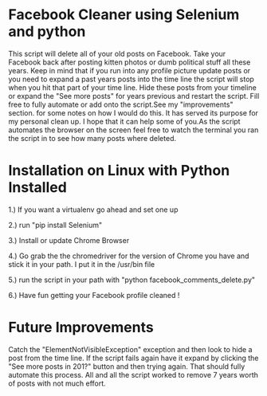 # Facebook Cleaner using Selenium and python

This script will delete all of your old posts on Facebook. Take your Facebook back after posting kitten photos or dumb political stuff all these years.
 Keep in mind that if you run into any profile picture update posts or you need to expand a past years posts into the time line the script will stop when you hit that part of your time line.
 Hide these posts from your timeline or expand the "See more posts" for years previous and restart the script. Fill free to fully automate or add onto the script.See my "improvements" section.
 for some notes on how I would do this. It has served its purpose for my personal clean up. I hope that it can help some of you.As the script automates the browser on the screen feel free to watch the terminal you ran the script in to see how many posts where deleted.

# Installation on Linux with Python Installed

1.) If you want a virtualenv go ahead and set one up

2.) run "pip install Selenium"

3.) Install or update Chrome Browser

4.) Go grab the the chromedriver for the version of Chrome you have and stick it in your path. I put it in the /usr/bin file

5.) run the script in your path with "python facebook_comments_delete.py"

6.) Have fun getting your Facebook profile cleaned !


# Future Improvements

Catch the "ElementNotVisibleException" exception and then look to hide a post from the time line. If the script fails again
have it expand by clicking the "See more posts in 201?" button and then trying again. That should fully automate this process.
All and all the script worked to remove 7 years worth of posts with not much effort.
